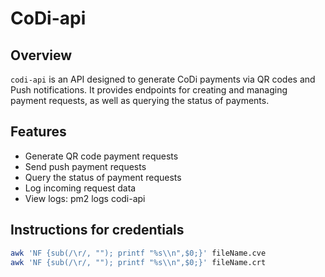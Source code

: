 # CoDi-api

## Overview

`codi-api` is an API designed to generate CoDi payments via QR codes and Push notifications. It provides endpoints for creating and managing payment requests, as well as querying the status of payments.

## Features

- Generate QR code payment requests
- Send push payment requests
- Query the status of payment requests
- Log incoming request data
- View logs: pm2 logs codi-api

## Instructions for credentials

```bash
awk 'NF {sub(/\r/, ""); printf "%s\\n",$0;}' fileName.cve
awk 'NF {sub(/\r/, ""); printf "%s\\n",$0;}' fileName.crt
```
